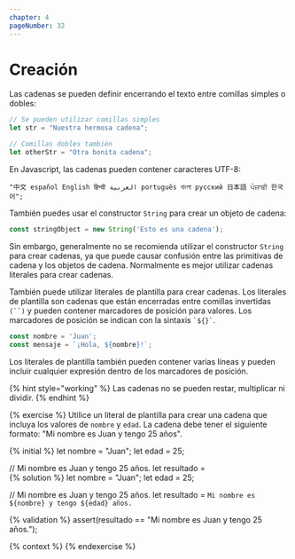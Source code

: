 ```yaml
---
chapter: 4
pageNumber: 32
---
```

# Creación

Las cadenas se pueden definir encerrando el texto entre comillas simples o dobles:

```javascript
// Se pueden utilizar comillas simples
let str = "Nuestra hermosa cadena";

// Comillas dobles también
let otherStr = "Otra bonita cadena";
```

En Javascript, las cadenas pueden contener caracteres UTF-8:

```text
"中文 español English हिन्दी العربية português বাংলা русский 日本語 ਪੰਜਾਬੀ 한국어";
```

También puedes usar el constructor `String` para crear un objeto de cadena:

```javascript
const stringObject = new String('Esto es una cadena');
```

Sin embargo, generalmente no se recomienda utilizar el constructor `String` para crear cadenas, ya que puede causar confusión entre las primitivas de cadena y los objetos de cadena. Normalmente es mejor utilizar cadenas literales para crear cadenas.

También puede utilizar literales de plantilla para crear cadenas. Los literales de plantilla son cadenas que están encerradas entre comillas invertidas `(``)` y pueden contener marcadores de posición para valores. Los marcadores de posición se indican con la sintaxis `` `${}` ``.

```javascript
const nombre = 'Juan';
const mensaje = `¡Hola, ${nombre}!`;
```

Los literales de plantilla también pueden contener varias líneas y pueden incluir cualquier expresión dentro de los marcadores de posición.

{% hint style="working" %}
Las cadenas no se pueden restar, multiplicar ni dividir.
{% endhint %}

{% exercise %}
Utilice un literal de plantilla para crear una cadena que incluya los valores de `nombre` y `edad`. La cadena debe tener el siguiente formato: "Mi nombre es Juan y tengo 25 años".

{% initial %}
let nombre = "Juan";
let edad = 25;

// Mi nombre es Juan y tengo 25 años.
let resultado =  
{% solution %}
let nombre = "Juan";
let edad = 25;

// Mi nombre es Juan y tengo 25 años.
let resultado = `Mi nombre es ${nombre} y tengo ${edad} años.`

{% validation %}
assert(resultado == "Mi nombre es Juan y tengo 25 años.");

{% context %}
{% endexercise %}
